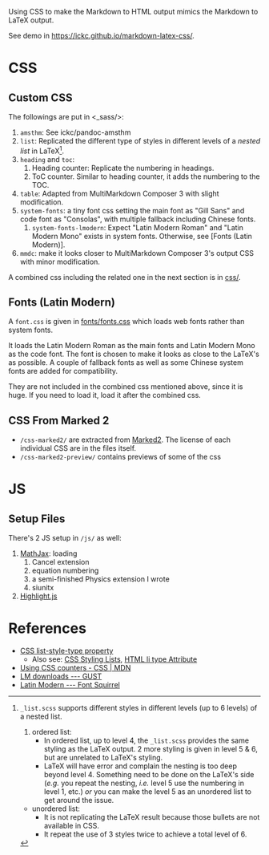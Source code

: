 Using CSS to make the Markdown to HTML output mimics the Markdown to LaTeX output.

See demo in <https://ickc.github.io/markdown-latex-css/>.

# CSS #

## Custom CSS ##

The followings are put in <_sass/>:

1. `amsthm`: See ickc/pandoc-amsthm
2. `list`: Replicated the different type of styles in different levels of a *nested list* in LaTeX[^list].
3. `heading` and `toc`:
	1. Heading counter: Replicate the numbering in headings.  
	2. ToC counter. Similar to heading counter, it adds the numbering to the TOC.  
4. `table`: Adapted from MultiMarkdown Composer 3 with slight modification.
5. `system-fonts`: a tiny font css setting the main font as "Gill Sans" and code font as "Consolas", with multiple fallback including Chinese fonts.
	1. `system-fonts-lmodern`: Expect "Latin Modern Roman" and "Latin Modern Mono" exists in system fonts. Otherwise, see [Fonts (Latin Modern)].
6. `mmdc`: make it looks closer to MultiMarkdown Composer 3's output CSS with minor modification.

A combined css including the related one in the next section is in [css/](https://ickc.github.io/markdown-latex-css/css/markdown-latex.css).

## Fonts (Latin Modern) ##

A `font.css` is given in [fonts/fonts.css](https://ickc.github.io/markdown-latex-css/fonts/fonts.css) which loads web fonts rather than system fonts.

It loads the Latin Modern Roman as the main fonts and Latin Modern Mono as the code font. The font is chosen to make it looks as close to the LaTeX's as possible. A couple of fallback fonts as well as some Chinese system fonts are added for compatibility.

They are not included in the combined css mentioned above, since it is huge. If you need to load it, load it after the combined css.

## CSS From Marked 2 ##

- `/css-marked2/` are extracted from [Marked2](http://marked2app.com). The license of each individual CSS are in the files itself.
- `/css-marked2-preview/` contains previews of some of the css

# JS #

## Setup Files ##

There's 2 JS setup in `/js/` as well:

1. [MathJax](js/mathjax/load-mathjax-cdn.html): loading
	1. Cancel extension
	2. equation numbering
	3. a semi-finished Physics extension I wrote
	4. siunitx
2. [Highlight.js](js/highlight/load-highlight-cdn.min.html)

# References #

- [CSS list-style-type property](http://www.w3schools.com/cssref/pr_list-style-type.asp)
	- Also see: [CSS Styling Lists](http://www.w3schools.com/css/css_list.asp), [HTML li type Attribute](http://www.w3schools.com/tags/att_li_type.asp)
- [Using CSS counters - CSS | MDN](https://developer.mozilla.org/en-US/docs/Web/CSS/CSS_Lists_and_Counters/Using_CSS_counters)  
- [LM downloads --- GUST](http://www.gust.org.pl/projects/e-foundry/latin-modern/download)
- [Latin Modern --- Font Squirrel](http://www.fontsquirrel.com/fonts/list/find_fonts?q%5Bterm%5D=latin+modern&q%5Bsearch_check%5D=Y)

[^list]: `_list.scss` supports different styles in different levels (up to 6 levels) of a nested list.

	1. ordered list:
		- In ordered list, up to level 4, the `_list.scss` provides the same styling as the LaTeX output. 2 more styling is given in level 5 & 6, but are unrelated to LaTeX's styling.
		- LaTeX will have error and complain the nesting is too deep beyond level 4. Something need to be done on the LaTeX's side (*e.g.* you repeat the nesting, *i.e.* level 5 use the numbering in level 1, etc.) *or* you can make the level 5 as an unordered list to get around the issue.
	- unordered list:
		- It is not replicating the LaTeX result because those bullets are not available in CSS.
		- It repeat the use of 3 styles twice to achieve a total level of 6.
